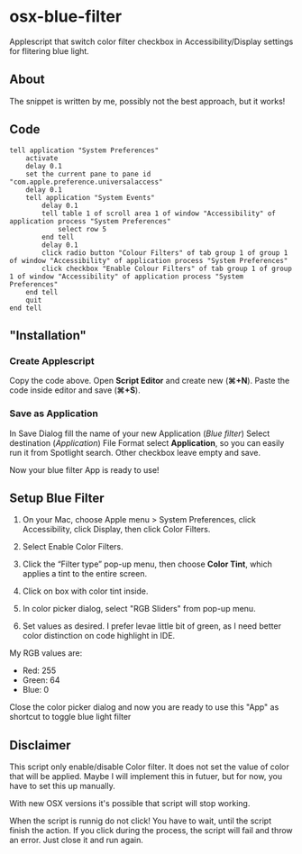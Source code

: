 # osx-blue-filter
Applescript that switch color filter checkbox in Accessibility/Display settings for flitering blue light.

## About
The snippet is written by me, possibly not the best approach, but it works!

## Code 
```applescript
tell application "System Preferences"
	activate
	delay 0.1
	set the current pane to pane id "com.apple.preference.universalaccess"
	delay 0.1
	tell application "System Events"
		delay 0.1
		tell table 1 of scroll area 1 of window "Accessibility" of application process "System Preferences"
			select row 5
		end tell
		delay 0.1
		click radio button "Colour Filters" of tab group 1 of group 1 of window "Accessibility" of application process "System Preferences"
		click checkbox "Enable Colour Filters" of tab group 1 of group 1 of window "Accessibility" of application process "System Preferences"
	end tell
	quit
end tell
```

## "Installation"

### Create Applescript
Copy the code above. Open **Script Editor** and create new (**&#8984;+N**). Paste the code inside editor and save (**&#8984;+S**). 

### Save as Application
In Save Dialog fill the name of your new Application (_Blue filter_)
Select destination (_Application_)
File Format select **Application**, so you can easily run it from Spotlight search.
Other checkbox leave empty and save.

Now your blue filter App is ready to use!

## Setup Blue Filter

1. On your Mac, choose Apple menu > System Preferences, click Accessibility, click Display, then click Color Filters.

2. Select Enable Color Filters.

3. Click the “Filter type” pop-up menu, then choose **Color Tint**, which applies a tint to the entire screen.

4. Click on box with color tint inside. 

5. In color picker dialog, select "RGB Sliders" from pop-up menu.

6. Set values as desired. I prefer levae little bit of green, as I need better color distinction on code highlight in IDE. 

My RGB values are:
- Red: 255
- Green: 64
- Blue: 0

Close the color picker dialog and now you are ready to use this "App" as shortcut to toggle blue light filter

## Disclaimer

This script only enable/disable Color filter. It does not set the value of color that will be applied.
Maybe I will implement this in futuer, but for now, you have to set this up manually.

With new OSX versions it's possible that script will stop working. 

When the script is runnig do not click! You have to wait, until the script finish the action. If you click during the process, the script will fail and throw an error. Just close it and run again.
